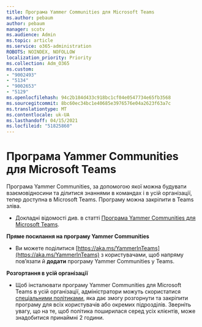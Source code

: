 ```yaml
---
title: Програма Yammer Communities для Microsoft Teams
ms.author: pebaum
author: pebaum
manager: scotv
ms.audience: Admin
ms.topic: article
ms.service: o365-administration
ROBOTS: NOINDEX, NOFOLLOW
localization_priority: Priority
ms.collection: Adm_O365
ms.custom:
- "9002493"
- "5134"
- "9002653"
- "5129"
ms.openlocfilehash: 94c2b184d433c918bc1cf04e0547734e65fb3568
ms.sourcegitcommit: 8bc60ec34bc1e40685e3976576e04a2623f63a7c
ms.translationtype: MT
ms.contentlocale: uk-UA
ms.lasthandoff: 04/15/2021
ms.locfileid: "51825860"
---
```

# <a name="yammer-communities-app-for-microsoft-teams"></a>Програма Yammer Communities для Microsoft Teams

Програма Yammer Communities, за допомогою якої можна будувати взаємовідносини та ділитися знаннями в командах і в усій організації, тепер доступна в Microsoft Teams. Програму можна закріпити в Teams зліва. 

- Докладні відомості див. в статті [Програма Yammer Communities для Microsoft Teams](https://go.microsoft.com/fwlink/?linkid=2127757&clcid=0x409).

**Пряме посилання на програму Yammer Communities**

- Ви можете поділитися [https://aka.ms/YammerInTeams](https://aka.ms/YammerInTeams) з користувачами, щоб напряму пов’язати й **додати** програму Yammer Communities у Teams.

**Розгортання в усій організації**

- Щоб інсталювати програму Yammer Communities для Microsoft Teams в усій організації, адміністратори можуть скористатися [спеціальними політиками](https://docs.microsoft.com/microsoftteams/manage-apps), яка дає змогу розгорнути та закріпити програму для всіх користувачів або окремих підрозділів. Зверніть увагу, що на те, щоб політика поширилася серед усіх клієнтів, може знадобитися принаймні 2 години.
